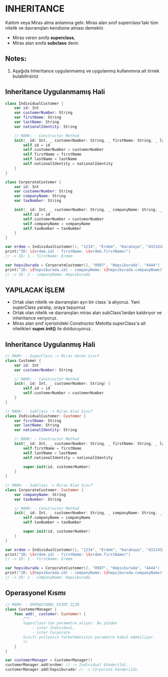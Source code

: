 # INHERITANCE

Kalıtım veya Miras alma anlamına gelir. Miras alan sınıf superclass'taki tüm nitelik ve davranışları kendisine alması demektir.

- Miras veren sınıfa **superclass**,
- Miras alan sınıfa **subclass** denir.

##  Notes:

1. Aşağıda Inheritance uygulanmamış ve uygulanmış kullanımına ait örnek bulabilirsiniz

##  Inheritance Uygulanmamış Hali
```swift
class IndividualCustomer {
    var id: Int
    var customerNumber: String
    var firstName: String
    var lastName: String
    var nationalIdentity: String

    // MARK: - Constructor Method
    init(_ id: Int, _ customerNumber: String, _ firstName: String, _ lastName: String, _ nationalIdentity: String) {
        self.id = id
        self.customerNumber = customerNumber
        self.firstName = firstName
        self.lastName = lastName
        self.nationalIdentity = nationalIdentity
    }
}

class CorporateCustomer {
    var id: Int
    var customerNumber: String
    var companyName: String
    var taxNumber: String

    init(_ id: Int, _ customerNumber: String, _ companyName: String, _ taxNumber: String) {
        self.id = id
        self.customerNumber = customerNumber
        self.companyName = companyName
        self.taxNumber = taxNumber
    }
}
```

```swift
var erdem = IndividualCustomer(1, "1234", "Erdem", "Karakaya", "4321432143")
print("ID: \(erdem.id) - firstName: \(erdem.firstName)")
// -> ID: 1 - firstName: Erdem

var hepsiburada = CorporateCustomer(2, "0987", "Hepsiburada", "4444")
print("ID: \(hepsiburada.id) - companyName: \(hepsiburada.companyName)")
// -> ID: 2 - companyName: Hepsiburada
```

##  YAPILACAK İŞLEM

- Ortak olan nitelik ve davranışları ayrı bir class 'a alıyoruz. Yani superClass yaratıp, oraya taşıyoruz
- Ortak olan nitelik ve davranışları miras alan subClass'lardan kaldırıyor ve inheritance veriyoruz.
- Miras alan sınıf içerisindeki Constructor Metotta superClass'a ait nitelikleri **super.init()** ile dolduruyoruz. 

##  Inheritance Uygulanmış Hali

```swift
// MARK: - SuperClass -> Miras Veren Sınıf
class Customer {
    var id: Int
    var customerNumber: String

    // MARK: - Constructor Method
    init(_ id: Int, _ customerNumber: String) {
        self.id = id
        self.customerNumber = customerNumber
    }
}
```

```swift
// MARK: - SubClass -> Miras Alan Sınıf
class IndividualCustomer: Customer {
    var firstName: String
    var lastName: String
    var nationalIdentity: String

    // MARK: - Constructor Method
    init(_ id: Int, _ customerNumber: String, _ firstName: String, _ lastName: String, _ nationalIdentity: String) {
        self.firstName = firstName
        self.lastName = lastName
        self.nationalIdentity = nationalIdentity
        
        super.init(id, customerNumber)
    }
}

// MARK: - SubClass -> Miras Alan Sınıf
class CorporateCustomer: Customer {
    var companyName: String
    var taxNumber: String

    // MARK: - Constructor Method
    init(_ id: Int, _ customerNumber: String, _ companyName: String, _ taxNumber: String) {
        self.companyName = companyName
        self.taxNumber = taxNumber

        super.init(id, customerNumber)
    }
}
```

```swift
var erdem = IndividualCustomer(1, "1234", "Erdem", "Karakaya", "4321432143")
print("ID: \(erdem.id) - firstName: \(erdem.firstName)")
// -> ID: 1 - firstName: Erdem

var hepsiburada = CorporateCustomer(2, "0987", "Hepsiburada", "4444")
print("ID: \(hepsiburada.id) - companyName: \(hepsiburada.companyName)")
// -> ID: 2 - companyName: Hepsiburada
```

## Operasyonel Kısmı
```swift
// MARK: - OPERASYONEL KISMI İÇİN
class CustomerManager {
    func add(_ customer: Customer) {
        /** 
        SuperClass'tan parametre alıyor. Bu yüzden 
            - ister Individual,
            - ister Corporate 
        Sınıfı yollansın farketmeksizin parametre kabul edebiliyor.
        */
    }
}

var customerManager = CustomerManager()
customerManager.add(erdem) // -> Individual Gönderildi.
customerManager.add(hepsiburada) // -> Corporate Gönderildi.
```
